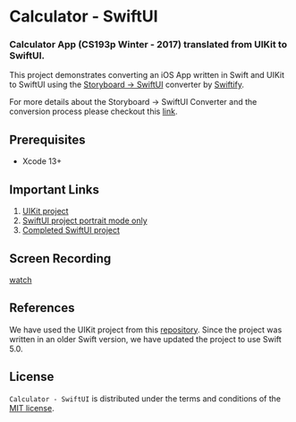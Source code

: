 # Calculator - SwiftUI
<h3> Calculator App (CS193p Winter - 2017) translated from UIKit to SwiftUI.</h3>

This project demonstrates converting an iOS App written in Swift and UIKit to SwiftUI using the [Storyboard → SwiftUI](https://swiftify.com/converter/storyboard2swiftui/) converter by [Swiftify](https://swiftify.com/converter/code/). 

For more details about the Storyboard → SwiftUI Converter and the conversion process please checkout this
[link](https://medium.com/@mdibrahimhassan/we-have-recently-released-an-update-for-our-swiftui-converter-and-now-we-have-added-support-for-the-cd0dbc117bd5).

## Prerequisites

 - Xcode 13+

## Important Links
1. [UIKit project](https://github.com/Swiftify-Corp/Calculator-SwiftUI/tree/main/Calculator-Storyboard)
2. [SwiftUI project portrait mode only](https://github.com/Swiftify-Corp/Calculator-SwiftUI/tree/main/Calculator-SwiftUI(Portrait))
3. [Completed SwiftUI project](https://github.com/Swiftify-Corp/Calculator-SwiftUI/tree/main/Calculator-SwiftUI(Portrait%2BLandscape))

## Screen Recording

[watch](https://user-images.githubusercontent.com/16992520/151178548-cbf56d45-a8a9-41a2-afbe-f4ce170941ed.mov)

## References
We have used the UIKit project from this [repository](https://github.com/m2mtech/calculator-2017). Since the project was written in an older Swift version, we have updated the project to use Swift 5.0.

## License

`Calculator - SwiftUI`  is distributed under the terms and conditions of the  [MIT license](https://github.com/Swiftify-Corp/Calculator-SwiftUI/blob/main/LICENSE). 
